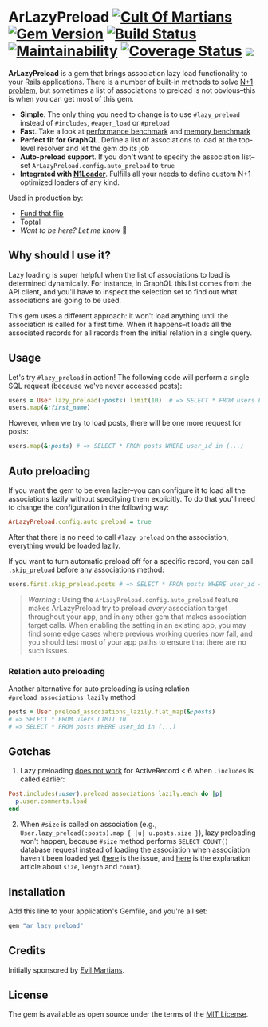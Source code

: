 # ArLazyPreload [![Cult Of Martians](http://cultofmartians.com/assets/badges/badge.svg)](https://cultofmartians.com/tasks/activerecord-lazy-preload.html) [![Gem Version](https://badge.fury.io/rb/ar_lazy_preload.svg)](https://rubygems.org/gems/ar_lazy_preload) [![Build Status](https://github.com/DmitryTsepelev/ar_lazy_preload/actions/workflows/rspec.yml/badge.svg)](https://github.com/DmitryTsepelev/ar_lazy_preload/actions/workflows/rspec.yml) [![Maintainability](https://api.codeclimate.com/v1/badges/00d04595661820dfba80/maintainability)](https://codeclimate.com/github/DmitryTsepelev/ar_lazy_preload/maintainability) [![Coverage Status](https://coveralls.io/repos/github/DmitryTsepelev/ar_lazy_preload/badge.svg?branch=master)](https://coveralls.io/github/DmitryTsepelev/ar_lazy_preload?branch=master) ![](https://ruby-gem-downloads-badge.herokuapp.com/ar_lazy_preload?type=total)

**ArLazyPreload** is a gem that brings association lazy load functionality to your Rails applications. There is a number of built-in methods to solve [N+1 problem](https://guides.rubyonrails.org/active_record_querying.html#eager-loading-associations), but sometimes a list of associations to preload is not obvious–this is when you can get most of this gem.

- **Simple**. The only thing you need to change is to use `#lazy_preload` instead of `#includes`, `#eager_load` or `#preload`
- **Fast**. Take a look at [performance benchmark](https://github.com/DmitryTsepelev/ar_lazy_preload/actions/workflows/bench.yml) and [memory benchmark](https://github.com/DmitryTsepelev/ar_lazy_preload/actions/workflows/memory.yml)
- **Perfect fit for GraphQL**. Define a list of associations to load at the top-level resolver and let the gem do its job
- **Auto-preload support**. If you don't want to specify the association list–set `ArLazyPreload.config.auto_preload` to `true`
- **Integrated with [N1Loader](https://github.com/djezzzl/n1_loader)**. Fulfills all your needs to define custom N+1 optimized loaders of any kind.

Used in production by:

- [Fund that flip](https://evilmartians.com/chronicles/big-refactoring-fix-that-app-for-fund-that-flip)
- Toptal
- _Want to be here? Let me know_ 🙂

## Why should I use it?

Lazy loading is super helpful when the list of associations to load is determined dynamically. For instance, in GraphQL this list comes from the API client, and you'll have to inspect the selection set to find out what associations are going to be used.

This gem uses a different approach: it won't load anything until the association is called for a first time. When it happens–it loads all the associated records for all records from the initial relation in a single query.

## Usage

Let's try `#lazy_preload` in action! The following code will perform a single SQL request (because we've never accessed posts):

```ruby
users = User.lazy_preload(:posts).limit(10)  # => SELECT * FROM users LIMIT 10
users.map(&:first_name)
```

However, when we try to load posts, there will be one more request for posts:

```ruby
users.map(&:posts) # => SELECT * FROM posts WHERE user_id in (...)
```

## Auto preloading

If you want the gem to be even lazier–you can configure it to load all the associations lazily without specifying them explicitly. To do that you'll need to change the configuration in the following way:

```ruby
ArLazyPreload.config.auto_preload = true
```

After that there is no need to call `#lazy_preload` on the association, everything would be loaded lazily.

If you want to turn automatic preload off for a specific record, you can call `.skip_preload` before any associations method:

```ruby
users.first.skip_preload.posts # => SELECT * FROM posts WHERE user_id = ?
```

> *Warning* : Using the `ArLazyPreload.config.auto_preload` feature makes ArLazyPreload try to preload *every* association target throughout your app, and in any other gem that makes association target calls. When enabling the setting in an existing app, you may find some edge cases where previous working queries now fail, and you should test most of your app paths to ensure that there are no such issues.

### Relation auto preloading

Another alternative for auto preloading is using relation `#preload_associations_lazily` method

```ruby
posts = User.preload_associations_lazily.flat_map(&:posts)
# => SELECT * FROM users LIMIT 10
# => SELECT * FROM posts WHERE user_id in (...)
```

## Gotchas

1. Lazy preloading [does not work](https://github.com/DmitryTsepelev/ar_lazy_preload/pull/40/files) for ActiveRecord < 6 when `.includes` is called earlier:

  ```ruby
  Post.includes(:user).preload_associations_lazily.each do |p|
    p.user.comments.load
  end
  ```

2. When `#size` is called on association (e.g., `User.lazy_preload(:posts).map { |u| u.posts.size }`), lazy preloading won't happen, because `#size` method performs `SELECT COUNT()` database request instead of loading the association when association haven't been loaded yet ([here](https://github.com/DmitryTsepelev/ar_lazy_preload/pull/42) is the issue, and [here](https://blazarblogs.wordpress.com/2019/07/27/activerecord-size-vs-count-vs-length/) is the explanation article about `size`, `length` and `count`).


## Installation

Add this line to your application's Gemfile, and you're all set:

```ruby
gem "ar_lazy_preload"
```

## Credits

Initially sponsored by [Evil Martians](http://evilmartians.com).

## License

The gem is available as open source under the terms of the [MIT License](https://opensource.org/licenses/MIT).
